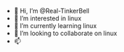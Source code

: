 - 👋 Hi, I’m @Real-TinkerBell
- 👀 I’m interested in linux
- 🌱 I’m currently learning linux
- 💞️ I’m looking to collaborate on linux
- 📫 

<!---
Real-TinkerBell/Real-TinkerBell is a ✨ special ✨ repository because its `README.md` (this file) appears on your GitHub profile.
You can click the Preview link to take a look at your changes.
--->
